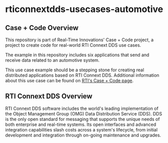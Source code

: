 rticonnextdds-usecases-automotive
=================================

Case + Code Overview
--------------------

This repository is part of Real-Time Innovations' Case + Code project,
a project to create code for real-world RTI Connext DDS use cases.

The example in this repository includes six applications that send and receive
data related to an automotive system.

This use case example should be a stepping stone for creating real
distributed applications based on RTI Connext DDS. Additional information
about this use case can be found on
[RTI's Case + Code page](http://www.rti.com/resources/usecases/index.html).

RTI Connext DDS Overview
------------------------
RTI Connext DDS software includes the world's leading implementation of the
Object Management Group (OMG) Data Distribution Service (DDS). DDS is the only
open standard for messaging that supports the unique needs of both enterprise
and real-time systems. Its open interfaces and advanced integration
capabilities slash costs across a system's lifecycle, from initial development
and integration through on-going maintenance and upgrades.

